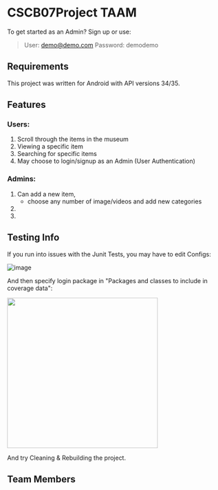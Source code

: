 # CSCB07Project TAAM
To get started as an Admin? Sign up or use:
> User: demo@demo.com
> Password: demodemo

## Requirements
This project was written for Android with API versions 34/35.

## Features
### Users:
1. Scroll through the items in the museum
2. Viewing a specific item
3. Searching for specific items
4. May choose to login/signup as an Admin (User Authentication)

### Admins:
1. Can add a new item,
   - choose any number of image/videos and add new categories
3. 
4. 

## Testing Info
If you run into issues with the Junit Tests, you may have to edit Configs:

![image](https://github.com/user-attachments/assets/a2c3d6dd-ee03-4505-807b-b23d1b200b38)

And then specify login package in "Packages and classes to include in coverage data":

<img src="https://github.com/user-attachments/assets/38c2b2f5-d0af-49d6-b2b9-53fde56a2955" width="350" height="350">

And try Cleaning & Rebuilding the project.


## Team Members
